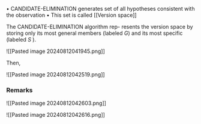

• CANDIDATE-ELIMINATION generates set of all hypotheses consistent
with the observation
• This set is called [[Version space]]

The CANDIDATE-ELIMINATION algorithm rep-
resents the version space by storing only its most general members (labeled $G$) and its most specific (labeled $S$ ).

![[Pasted image 20240812041945.png]]

Then,

![[Pasted image 20240812042519.png]]

### Remarks

![[Pasted image 20240812042603.png]]

![[Pasted image 20240812042616.png]]

